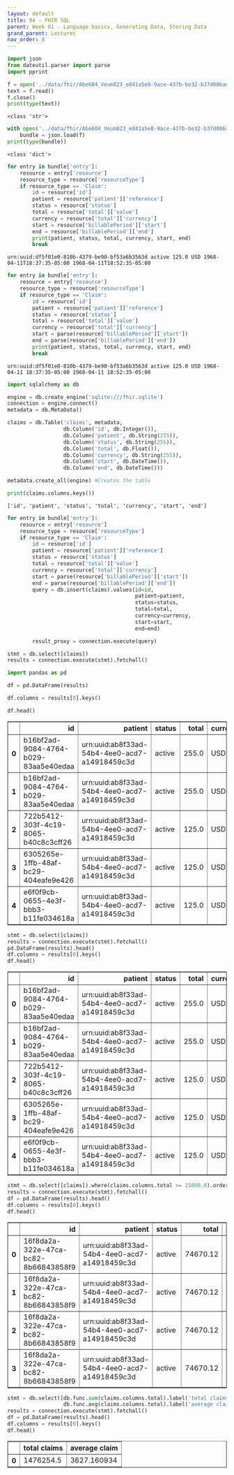 ```yaml
---
layout: default
title: 04 - FHIR SQL
parent: Week 01 - Language basics, Generating Data, Storing Data
grand_parent: Lectures
nav_order: 8
---
```



```python
import json
from dateutil.parser import parse
import pprint
```


```python
f = open('../data/fhir/Abe604_Veum823_e841a5e8-9ace-437b-be32-b37d006aef87.json', 'r')
text = f.read()
f.close()
print(type(text))
```

    <class 'str'>



```python
with open('../data/fhir/Abe604_Veum823_e841a5e8-9ace-437b-be32-b37d006aef87.json') as f:
    bundle = json.load(f)
print(type(bundle))
```

    <class 'dict'>



```python
for entry in bundle['entry']:
    resource = entry['resource']
    resource_type = resource['resourceType']
    if resource_type == 'Claim':
        id = resource['id']
        patient = resource['patient']['reference']
        status = resource['status']
        total = resource['total']['value']
        currency = resource['total']['currency']
        start = resource['billablePeriod']['start']
        end = resource['billablePeriod']['end']
        print(patient, status, total, currency, start, end)
        break
```

    urn:uuid:df5f01e0-810b-4379-be90-bf53a6b3563d active 125.0 USD 1968-04-11T18:37:35-05:00 1968-04-11T18:52:35-05:00



```python
for entry in bundle['entry']:
    resource = entry['resource']
    resource_type = resource['resourceType']
    if resource_type == 'Claim':
        id = resource['id']
        patient = resource['patient']['reference']
        status = resource['status']
        total = resource['total']['value']
        currency = resource['total']['currency']
        start = parse(resource['billablePeriod']['start'])
        end = parse(resource['billablePeriod']['end'])
        print(patient, status, total, currency, start, end)
        break
```

    urn:uuid:df5f01e0-810b-4379-be90-bf53a6b3563d active 125.0 USD 1968-04-11 18:37:35-05:00 1968-04-11 18:52:35-05:00



```python
import sqlalchemy as db
```


```python
engine = db.create_engine('sqlite:///fhir.sqlite')
connection = engine.connect()
metadata = db.MetaData()
```


```python
claims = db.Table('claims', metadata,
                  db.Column('id', db.Integer()),
                  db.Column('patient', db.String(255)),
                  db.Column('status', db.String(255)),
                  db.Column('total', db.Float()),
                  db.Column('currency', db.String(255)),
                  db.Column('start', db.DateTime()),
                  db.Column('end', db.DateTime()))

metadata.create_all(engine) #Creates the table
```


```python
print(claims.columns.keys())
```

    ['id', 'patient', 'status', 'total', 'currency', 'start', 'end']



```python
for entry in bundle['entry']:
    resource = entry['resource']
    resource_type = resource['resourceType']
    if resource_type == 'Claim':
        id = resource['id']
        patient = resource['patient']['reference']
        status = resource['status']
        total = resource['total']['value']
        currency = resource['total']['currency']
        start = parse(resource['billablePeriod']['start'])
        end = parse(resource['billablePeriod']['end'])        
        query = db.insert(claims).values(id=id, 
                                         patient=patient,
                                         status=status,
                                         total=total,
                                         currency=currency,
                                         start=start,
                                         end=end)

        result_proxy = connection.execute(query)
```


```python
stmt = db.select([claims])
results = connection.execute(stmt).fetchall()
```


```python
import pandas as pd
```


```python
df = pd.DataFrame(results)
```


```python
df.columns = results[0].keys()
```


```python
df.head()
```




<div>
<style scoped>
    .dataframe tbody tr th:only-of-type {
        vertical-align: middle;
    }

    .dataframe tbody tr th {
        vertical-align: top;
    }

    .dataframe thead th {
        text-align: right;
    }
</style>
<table border="1" class="dataframe">
  <thead>
    <tr style="text-align: right;">
      <th></th>
      <th>id</th>
      <th>patient</th>
      <th>status</th>
      <th>total</th>
      <th>currency</th>
      <th>start</th>
      <th>end</th>
    </tr>
  </thead>
  <tbody>
    <tr>
      <th>0</th>
      <td>b16bf2ad-9084-4764-b029-83aa5e40edaa</td>
      <td>urn:uuid:ab8f33ad-54b4-4ee0-acd7-a14918459c3d</td>
      <td>active</td>
      <td>255.0</td>
      <td>USD</td>
      <td>1988-04-23 13:35:04</td>
      <td>1988-04-23 13:50:04</td>
    </tr>
    <tr>
      <th>1</th>
      <td>b16bf2ad-9084-4764-b029-83aa5e40edaa</td>
      <td>urn:uuid:ab8f33ad-54b4-4ee0-acd7-a14918459c3d</td>
      <td>active</td>
      <td>255.0</td>
      <td>USD</td>
      <td>1988-04-23 13:35:04</td>
      <td>1988-04-23 13:50:04</td>
    </tr>
    <tr>
      <th>2</th>
      <td>722b5412-303f-4c19-8065-b40c8c3cff26</td>
      <td>urn:uuid:ab8f33ad-54b4-4ee0-acd7-a14918459c3d</td>
      <td>active</td>
      <td>125.0</td>
      <td>USD</td>
      <td>1988-04-23 13:35:04</td>
      <td>1988-04-23 13:50:04</td>
    </tr>
    <tr>
      <th>3</th>
      <td>6305265e-1ffb-48af-bc29-404eafe9e426</td>
      <td>urn:uuid:ab8f33ad-54b4-4ee0-acd7-a14918459c3d</td>
      <td>active</td>
      <td>125.0</td>
      <td>USD</td>
      <td>1991-08-03 13:35:04</td>
      <td>1991-08-03 13:50:04</td>
    </tr>
    <tr>
      <th>4</th>
      <td>e6f0f9cb-0655-4e3f-bbb3-b11fe034618a</td>
      <td>urn:uuid:ab8f33ad-54b4-4ee0-acd7-a14918459c3d</td>
      <td>active</td>
      <td>125.0</td>
      <td>USD</td>
      <td>1997-08-09 13:35:04</td>
      <td>1997-08-09 14:50:04</td>
    </tr>
  </tbody>
</table>
</div>




```python
stmt = db.select([claims])
results = connection.execute(stmt).fetchall()
pd.DataFrame(results).head()
df.columns = results[0].keys()
df.head()
```




<div>
<style scoped>
    .dataframe tbody tr th:only-of-type {
        vertical-align: middle;
    }

    .dataframe tbody tr th {
        vertical-align: top;
    }

    .dataframe thead th {
        text-align: right;
    }
</style>
<table border="1" class="dataframe">
  <thead>
    <tr style="text-align: right;">
      <th></th>
      <th>id</th>
      <th>patient</th>
      <th>status</th>
      <th>total</th>
      <th>currency</th>
      <th>start</th>
      <th>end</th>
    </tr>
  </thead>
  <tbody>
    <tr>
      <th>0</th>
      <td>b16bf2ad-9084-4764-b029-83aa5e40edaa</td>
      <td>urn:uuid:ab8f33ad-54b4-4ee0-acd7-a14918459c3d</td>
      <td>active</td>
      <td>255.0</td>
      <td>USD</td>
      <td>1988-04-23 13:35:04</td>
      <td>1988-04-23 13:50:04</td>
    </tr>
    <tr>
      <th>1</th>
      <td>b16bf2ad-9084-4764-b029-83aa5e40edaa</td>
      <td>urn:uuid:ab8f33ad-54b4-4ee0-acd7-a14918459c3d</td>
      <td>active</td>
      <td>255.0</td>
      <td>USD</td>
      <td>1988-04-23 13:35:04</td>
      <td>1988-04-23 13:50:04</td>
    </tr>
    <tr>
      <th>2</th>
      <td>722b5412-303f-4c19-8065-b40c8c3cff26</td>
      <td>urn:uuid:ab8f33ad-54b4-4ee0-acd7-a14918459c3d</td>
      <td>active</td>
      <td>125.0</td>
      <td>USD</td>
      <td>1988-04-23 13:35:04</td>
      <td>1988-04-23 13:50:04</td>
    </tr>
    <tr>
      <th>3</th>
      <td>6305265e-1ffb-48af-bc29-404eafe9e426</td>
      <td>urn:uuid:ab8f33ad-54b4-4ee0-acd7-a14918459c3d</td>
      <td>active</td>
      <td>125.0</td>
      <td>USD</td>
      <td>1991-08-03 13:35:04</td>
      <td>1991-08-03 13:50:04</td>
    </tr>
    <tr>
      <th>4</th>
      <td>e6f0f9cb-0655-4e3f-bbb3-b11fe034618a</td>
      <td>urn:uuid:ab8f33ad-54b4-4ee0-acd7-a14918459c3d</td>
      <td>active</td>
      <td>125.0</td>
      <td>USD</td>
      <td>1997-08-09 13:35:04</td>
      <td>1997-08-09 14:50:04</td>
    </tr>
  </tbody>
</table>
</div>




```python
stmt = db.select([claims]).where(claims.columns.total >= 25000.0).order_by(db.desc(claims.columns.total))
results = connection.execute(stmt).fetchall()
df = pd.DataFrame(results).head()
df.columns = results[0].keys()
df.head()
```




<div>
<style scoped>
    .dataframe tbody tr th:only-of-type {
        vertical-align: middle;
    }

    .dataframe tbody tr th {
        vertical-align: top;
    }

    .dataframe thead th {
        text-align: right;
    }
</style>
<table border="1" class="dataframe">
  <thead>
    <tr style="text-align: right;">
      <th></th>
      <th>id</th>
      <th>patient</th>
      <th>status</th>
      <th>total</th>
      <th>currency</th>
      <th>start</th>
      <th>end</th>
    </tr>
  </thead>
  <tbody>
    <tr>
      <th>0</th>
      <td>16f8da2a-322e-47ca-bc82-8b66843858f9</td>
      <td>urn:uuid:ab8f33ad-54b4-4ee0-acd7-a14918459c3d</td>
      <td>active</td>
      <td>74670.12</td>
      <td>USD</td>
      <td>2015-12-26 12:35:04</td>
      <td>2015-12-26 17:50:04</td>
    </tr>
    <tr>
      <th>1</th>
      <td>16f8da2a-322e-47ca-bc82-8b66843858f9</td>
      <td>urn:uuid:ab8f33ad-54b4-4ee0-acd7-a14918459c3d</td>
      <td>active</td>
      <td>74670.12</td>
      <td>USD</td>
      <td>2015-12-26 12:35:04</td>
      <td>2015-12-26 17:50:04</td>
    </tr>
    <tr>
      <th>2</th>
      <td>16f8da2a-322e-47ca-bc82-8b66843858f9</td>
      <td>urn:uuid:ab8f33ad-54b4-4ee0-acd7-a14918459c3d</td>
      <td>active</td>
      <td>74670.12</td>
      <td>USD</td>
      <td>2015-12-26 12:35:04</td>
      <td>2015-12-26 17:50:04</td>
    </tr>
    <tr>
      <th>3</th>
      <td>16f8da2a-322e-47ca-bc82-8b66843858f9</td>
      <td>urn:uuid:ab8f33ad-54b4-4ee0-acd7-a14918459c3d</td>
      <td>active</td>
      <td>74670.12</td>
      <td>USD</td>
      <td>2015-12-26 12:35:04</td>
      <td>2015-12-26 17:50:04</td>
    </tr>
  </tbody>
</table>
</div>




```python
stmt = db.select([db.func.sum(claims.columns.total).label('total claims'),
                  db.func.avg(claims.columns.total).label('average claim')])
results = connection.execute(stmt).fetchall()
df = pd.DataFrame(results).head()
df.columns = results[0].keys()
df.head()
```




<div>
<style scoped>
    .dataframe tbody tr th:only-of-type {
        vertical-align: middle;
    }

    .dataframe tbody tr th {
        vertical-align: top;
    }

    .dataframe thead th {
        text-align: right;
    }
</style>
<table border="1" class="dataframe">
  <thead>
    <tr style="text-align: right;">
      <th></th>
      <th>total claims</th>
      <th>average claim</th>
    </tr>
  </thead>
  <tbody>
    <tr>
      <th>0</th>
      <td>1476254.5</td>
      <td>3627.160934</td>
    </tr>
  </tbody>
</table>
</div>


